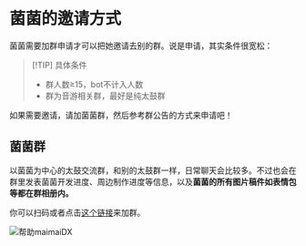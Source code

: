 # 菌菌的邀请方式
菌菌需要加群申请才可以把她邀请去别的群。说是申请，其实条件很宽松：

> [!TIP] 具体条件
> - 群人数≥15，bot不计入人数
> - 群为音游相关群，最好是纯太鼓群

如果需要邀请，请加菌菌群，然后参考群公告的方式来申请吧！

## 菌菌群
以菌菌为中心的太鼓交流群，和别的太鼓群一样，日常聊天会比较多。不过也会在群里发表菌菌开发进度、周边制作进度等信息，以及**菌菌的所有图片稿件如表情包等都在群相册内。**

你可以扫码或者点击[这个链接](http://qm.qq.com/cgi-bin/qm/qr?_wv=1027&k=tB6By6_4LsajTwtc-KcFwVUfFIzjspFM&authKey=Zk8hxRu3%2F39HkkYhhGhyt8yQla5b7Ib2EThCtM0BAuwGVORFA%2F%2BUnzgAb67nvOQP&noverify=0&group_code=873977020)来加群。

![帮助maimaiDX](/菌菌群.jpg)